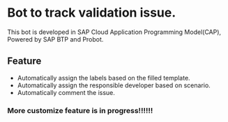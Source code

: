 # Bot to track validation issue.

This bot is developed in SAP Cloud Application Programming Model(CAP), Powered by SAP BTP and Probot.

## Feature

- Automatically assign the labels based on the filled template.
- Automatically assign the responsible developer based on scenario.
- Automatically comment the issue. 

### More customize feature is in progress!!!!!!
